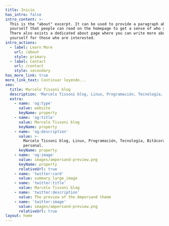 ```yaml
---
title: Inicio
has_intro: false
intro_content: >-
  This is the "about" excerpt. It can be used to provide a paragraph about
  yourself that people can read on the homepage to get a sense of who you are.
  There also exists a dedicated about page where you can write more about
  yourself for those who are interested.
intro_actions:
  - label: Learn More
    url: /about
    style: primary
  - label: Contact
    url: /contact
    style: secondary
has_more_link: true
more_link_text: Continuar leyendo...
seo:
  title: Marcelo Tissoni blog
  description: 'Marcelo Tissoni blog, Linux, Programación, Tecnología, Bitácora personal.'
  extra:
    - name: 'og:type'
      value: website
      keyName: property
    - name: 'og:title'
      value: Marcelo Tissoni blog
      keyName: property
    - name: 'og:description'
      value: >-
        Marcelo Tissoni blog, Linux, Programación, Tecnología, Bitácora
        personal.
      keyName: property
    - name: 'og:image'
      value: images/ampersand-preview.png
      keyName: property
      relativeUrl: true
    - name: 'twitter:card'
      value: summary_large_image
    - name: 'twitter:title'
      value: Marcelo Tissoni blog
    - name: 'twitter:description'
      value: The preview of the Ampersand theme
    - name: 'twitter:image'
      value: images/ampersand-preview.png
      relativeUrl: true
layout: home
---
```

